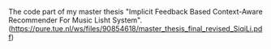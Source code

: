 The code part of my master thesis "Implicit Feedback Based Context-Aware Recommender For Music Lisht System".
(https://pure.tue.nl/ws/files/90854618/master_thesis_final_revised_SiqiLi.pdf)

